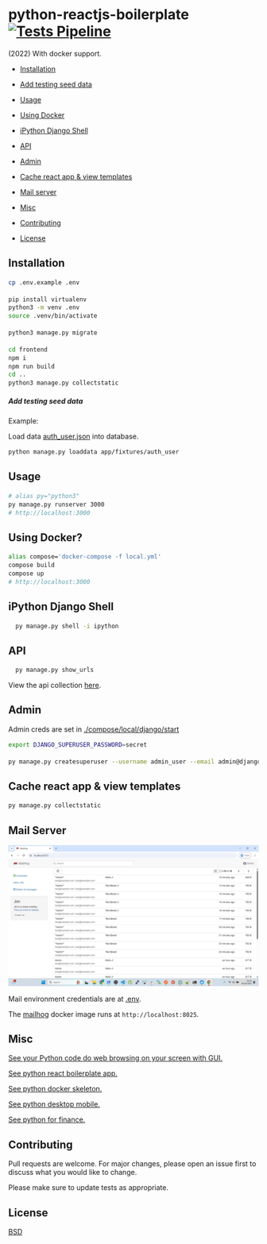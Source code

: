 # python-reactjs-boilerplate [![Tests Pipeline](https://github.com/kkamara/python-reactjs-boilerplate/actions/workflows/build.yml/badge.svg)](https://github.com/kkamara/python-reactjs-boilerplate/actions/workflows/build.yml)

(2022) With docker support.

* [Installation](#installation)

* [Add testing seed data](#add-testing-seed-data)

* [Usage](#usage)

* [Using Docker](#using-docker)

* [iPython Django Shell](#ipython-django-shell)

* [API](#api)

* [Admin](#admin)

* [Cache react app & view templates](#cache-templates)

* [Mail server](#mail-server)

* [Misc](#misc)

* [Contributing](#contributing)

* [License](#license)

## Installation

```bash
cp .env.example .env

pip install virtualenv
python3 -m venv .env
source .venv/bin/activate

python3 manage.py migrate

cd frontend
npm i
npm run build
cd ..
python3 manage.py collectstatic
```

##### Add testing seed data

Example:

Load data [auth_user.json](https://github.com/kkamara/python-react-boilerplate/blob/main/app/fixtures/auth_user.json) into database.

```bash
python manage.py loaddata app/fixtures/auth_user
```

## Usage

```bash
# alias py="python3"
py manage.py runserver 3000
# http://localhost:3000
```

## Using Docker?

```bash
alias compose='docker-compose -f local.yml'
compose build
compose up
# http://localhost:3000
```

## iPython Django Shell

```bash
  py manage.py shell -i ipython
```

## API

```bash
  py manage.py show_urls
```

View the api collection [here](https://documenter.getpostman.com/view/17125932/UVyxQYrt).

## Admin

Admin creds are set in [./compose/local/django/start](https://raw.githubusercontent.com/kkamara/python-react-boilerplate/develop/compose/local/django/start)

```bash
export DJANGO_SUPERUSER_PASSWORD=secret

py manage.py createsuperuser --username admin_user --email admin@django-app.com --no-input
```

## Cache react app & view templates <a name="cache-templates"></a>

```bash
py manage.py collectstatic
```

## Mail Server

![docker-mailhog.png](https://raw.githubusercontent.com/kkamara/useful/main/docker-mailhog.png)

Mail environment credentials are at [.env](https://raw.githubusercontent.com/kkamara/python-react-boilerplate/develop/.env.example).

The [mailhog](https://github.com/mailhog/MailHog) docker image runs at `http://localhost:8025`.

## Misc

[See your Python code do web browsing on your screen with GUI.](https://github.com/kkamara/python-selenium)

[See python react boilerplate app.](https://github.com/kkamara/python-react-boilerplate)

[See python docker skeleton.](https://github.com/kkamara/python-docker-skeleton)

[See python desktop mobile.](https://github.com/kkamara/python-desktop-mobile)

[See python for finance.](https://github.com/kkamara/python-for-finance)

## Contributing
Pull requests are welcome. For major changes, please open an issue first to discuss what you would like to change.

Please make sure to update tests as appropriate.

## License
[BSD](https://opensource.org/licenses/BSD-3-Clause)
